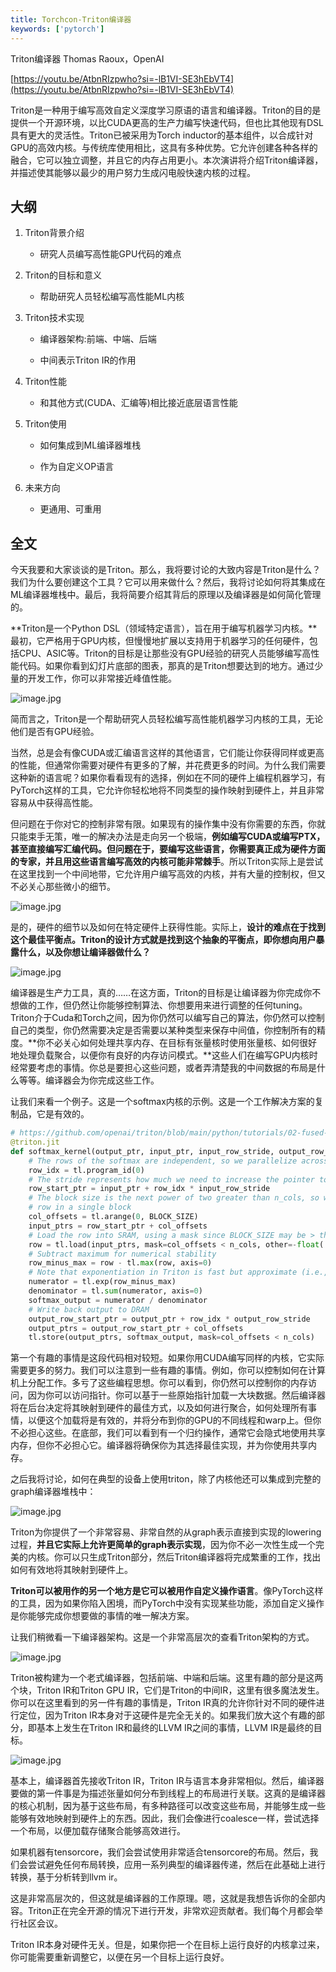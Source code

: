 ```yaml
---
title: Torchcon-Triton编译器
keywords: ['pytorch']
---
```


Triton编译器 Thomas Raoux，OpenAI

​[https://youtu.be/AtbnRIzpwho?si=-lB1VI-SE3hEbVT4](https://youtu.be/AtbnRIzpwho?si=-lB1VI-SE3hEbVT4)

Triton是一种用于编写高效自定义深度学习原语的语言和编译器。Triton的目的是提供一个开源环境，以比CUDA更高的生产力编写快速代码，但也比其他现有DSL具有更大的灵活性。Triton已被采用为Torch inductor的基本组件，以合成针对GPU的高效内核。与传统库使用相比，这具有多种优势。它允许创建各种各样的融合，它可以独立调整，并且它的内存占用更小。本次演讲将介绍Triton编译器，并描述使其能够以最少的用户努力生成闪电般快速内核的过程。

## 大纲

1. Triton背景介绍

    - 研究人员编写高性能GPU代码的难点

1. Triton的目标和意义

    - 帮助研究人员轻松编写高性能ML内核

1. Triton技术实现

    - 编译器架构:前端、中端、后端

    - 中间表示Triton IR的作用

1. Triton性能

    - 和其他方式(CUDA、汇编等)相比接近底层语言性能

1. Triton使用

    - 如何集成到ML编译器堆栈

    - 作为自定义OP语言

1. 未来方向

    - 更通用、可重用

## 全文

今天我要和大家谈谈的是Triton。那么，我将要讨论的大致内容是Triton是什么？我们为什么要创建这个工具？它可以用来做什么？然后，我将讨论如何将其集成在ML编译器堆栈中。最后，我将简要介绍其背后的原理以及编译器是如何简化管理的。

**Triton是一个Python DSL（领域特定语言），旨在用于编写机器学习内核。**最初，它严格用于GPU内核，但慢慢地扩展以支持用于机器学习的任何硬件，包括CPU、ASIC等。Triton的目标是让那些没有GPU经验的研究人员能够编写高性能代码。如果你看到幻灯片底部的图表，那真的是Triton想要达到的地方。通过少量的开发工作，你可以非常接近峰值性能。

![image.jpg](images/Torchcon-Triton编译器/image.jpg)

简而言之，Triton是一个帮助研究人员轻松编写高性能机器学习内核的工具，无论他们是否有GPU经验。

​当然，总是会有像CUDA或汇编语言这样的其他语言，它们能让你获得同样或更高的性能，但通常你需要对硬件有更多的了解，并花费更多的时间。为什么我们需要这种新的语言呢？如果你看看现有的选择，例如在不同的硬件上编程机器学习，有PyTorch这样的工具，它允许你轻松地将不同类型的操作映射到硬件上，并且非常容易从中获得高性能。

但问题在于你对它的控制非常有限。如果现有的操作集中没有你需要的东西，你就只能束手无策，唯一的解决办法是走向另一个极端，**例如编写CUDA或编写PTX，甚至直接编写汇编代码。但问题在于，要编写这些语言，你需要真正成为硬件方面的专家，并且用这些语言编写高效的内核可能非常棘手**。所以Triton实际上是尝试在这里找到一个中间地带，它允许用户编写高效的内核，并有大量的控制权，但又不必关心那些微小的细节。

![image.jpg](images/Torchcon-Triton编译器/image_1.jpg)

是的，硬件的细节以及如何在特定硬件上获得性能。实际上，**设计的难点在于找到这个最佳平衡点。Triton的设计方式就是找到这个抽象的平衡点，即你想向用户暴露什么，以及你想让编译器做什么？**

![image.jpg](images/Torchcon-Triton编译器/image_2.jpg)

编译器是生产力工具，真的……在这方面，Triton的目标是让编译器为你完成你不想做的工作，但仍然让你能够控制算法、你想要用来进行调整的任何tuning。Triton介于Cuda和Torch之间，因为你仍然可以编写自己的算法，你仍然可以控制自己的类型，你仍然需要决定是否需要以某种类型来保存中间值，你控制所有的精度。**你不必关心如何处理共享内存、在目标有张量核时使用张量核、如何很好地处理负载聚合，以便你有良好的内存访问模式。**这些人们在编写GPU内核时经常要考虑的事情。你总是要担心这些问题，或者弄清楚我的中间数据的布局是什么等等。编译器会为你完成这些工作。

让我们来看一个例子。这是一个softmax内核的示例。这是一个工作解决方案的复制品，它是有效的。

```Python
# https://github.com/openai/triton/blob/main/python/tutorials/02-fused-softmax.py
@triton.jit
def softmax_kernel(output_ptr, input_ptr, input_row_stride, output_row_stride, n_cols, BLOCK_SIZE: tl.constexpr):
    # The rows of the softmax are independent, so we parallelize across those
    row_idx = tl.program_id(0)
    # The stride represents how much we need to increase the pointer to advance 1 row
    row_start_ptr = input_ptr + row_idx * input_row_stride
    # The block size is the next power of two greater than n_cols, so we can fit each
    # row in a single block
    col_offsets = tl.arange(0, BLOCK_SIZE)
    input_ptrs = row_start_ptr + col_offsets
    # Load the row into SRAM, using a mask since BLOCK_SIZE may be > than n_cols
    row = tl.load(input_ptrs, mask=col_offsets < n_cols, other=-float('inf'))
    # Subtract maximum for numerical stability
    row_minus_max = row - tl.max(row, axis=0)
    # Note that exponentiation in Triton is fast but approximate (i.e., think __expf in CUDA)
    numerator = tl.exp(row_minus_max)
    denominator = tl.sum(numerator, axis=0)
    softmax_output = numerator / denominator
    # Write back output to DRAM
    output_row_start_ptr = output_ptr + row_idx * output_row_stride
    output_ptrs = output_row_start_ptr + col_offsets
    tl.store(output_ptrs, softmax_output, mask=col_offsets < n_cols)
```

第一个有趣的事情是这段代码相对较短。如果你用CUDA编写同样的内核，它实际需要更多的努力。我们可以注意到一些有趣的事情。例如，你可以控制如何在计算机上分配工作。多亏了这些编程思想。你可以看到，你仍然可以控制你的内存访问，因为你可以访问指针。你可以基于一些原始指针加载一大块数据。然后编译器将在后台决定将其映射到硬件的最佳方式，以及如何进行聚合，如何处理所有事情，以便这个加载将是有效的，并将分布到你的GPU的不同线程和warp上。但你不必担心这些。在底部，我们可以看到有一个归约操作，通常它会隐式地使用共享内存，但你不必担心它。编译器将确保你为其选择最佳实现，并为你使用共享内存。

之后我将讨论，如何在典型的设备上使用triton，除了内核他还可以集成到完整的graph编译器堆栈中：

![image.jpg](images/Torchcon-Triton编译器/image_3.jpg)

Triton为你提供了一个非常容易、非常自然的从graph表示直接到实现的lowering过程，**并且它实际上允许更简单的graph表示实现**，因为你不必一次性生成一个完美的内核。你可以只生成Triton部分，然后Triton编译器将完成繁重的工作，找出如何有效地将其映射到硬件上。

**Triton可以被用作的另一个地方是它可以被用作自定义操作语言**。像PyTorch这样的工具，因为如果你陷入困境，而PyTorch中没有实现某些功能，添加自定义操作是你能够完成你想要做的事情的唯一解决方案。

让我们稍微看一下编译器架构。这是一个非常高层次的查看Triton架构的方式。

![image.jpg](images/Torchcon-Triton编译器/image_4.jpg)

Triton被构建为一个老式编译器，包括前端、中端和后端。这里有趣的部分是这两个块，Triton IR和Triton GPU IR，它们是Triton的中间IR，这里有很多魔法发生。你可以在这里看到的另一件有趣的事情是，Triton IR真的允许你针对不同的硬件进行定位，因为Triton IR本身对于这硬件是完全无关的。如果我们放大这个有趣的部分，即基本上发生在Triton IR和最终的LLVM IR之间的事情，LLVM IR是最终的目标。

![image.jpg](images/Torchcon-Triton编译器/image_5.jpg)

基本上，编译器首先接收Triton IR，Triton IR与语言本身非常相似。然后，编译器要做的第一件事是为描述张量如何分布到线程上的布局进行关联。这真的是编译器的核心机制，因为基于这些布局，有多种路径可以改变这些布局，并能够生成一些能够有效地映射到硬件上的东西。因此，我们会像进行coalesce一样，尝试选择一个布局，以便加载存储聚合能够高效进行。

如果机器有tensorcore，我们会尝试使用非常适合tensorcore的布局。然后，我们会尝试避免任何布局转换，应用一系列典型的编译器传递，然后在此基础上进行转换，基于分析转到llvm ir。

这是非常高层次的，但这就是编译器的工作原理。嗯，这就是我想告诉你的全部内容。Triton正在完全开源的情况下进行开发，非常欢迎贡献者。我们每个月都会举行社区会议。

Triton IR本身对硬件无关。但是，如果你把一个在目标上运行良好的内核拿过来，你可能需要重新调整它，以便在另一个目标上运行良好。
